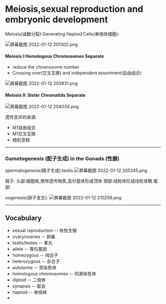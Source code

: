 # Meiosis,sexual reproduction and embryonic development

Meiosis(减数分裂):Generating Haploid Cells(单倍体细胞):

![屏幕截图 2022-01-12 201302.png](https://s2.loli.net/2022/01/12/hOUNtdVjLnKPRgc.png)

#### Meiosis I:Homologous Chromosomes Separate
* reduce the chromosome number
* Crossing over(交叉互换) and independent assortment(自由组合)

![屏幕截图 2022-01-12 203931.png](https://s2.loli.net/2022/01/12/wjQhTZ6IaiUu4vq.png)

#### Meiosis II: Sister Chromatids Separate
![屏幕截图 2022-01-12 204034.png](https://s2.loli.net/2022/01/12/54a8ExZABdqhXUy.png)

遗传变异的来源:
* M1自由组合
* M1交叉互换
* 随机受精

-----
### Gametogenesis (配⼦⽣成) in the Gonads (性腺)

spermatogenesis(精子生成):testis
![屏幕截图 2022-01-12 205245.png](https://s2.loli.net/2022/01/12/cBb8ZdmKn7Otrlp.png)

精子:
头部:细胞核,携带遗传物质,高尔基体形成顶体
颈部:线粒体形成线粒体鞘
尾部:

oogenesis(卵子发生):
![屏幕截图 2022-01-12 210259.png](https://s2.loli.net/2022/01/12/DbktaJSy5hEOesf.png)

-----
##  Vocabulary
* sexual reproduction -- 有性生殖
* ovary/ovaries -- 卵巢
* testis/testes -- 睾丸
* allele -- 等位基因
* homezygous -- 纯合子
* heterozygous -- 杂合子
* autosome -- 常染色体
* homologous chromosomes -- 同源染色体
* diploid -- 二倍体
* synapsis -- 联会
* haploid -- 单倍体
* 
